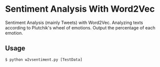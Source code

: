 Sentiment Analysis With Word2Vec
====

Sentiment Analysis (mainly Tweets) with Word2Vec. Analyzing texts according to Plutchik's wheel of emotions. Output the percentage of each emotion.



## Usage
```
$ python w2vsentiment.py [TestData]
```

